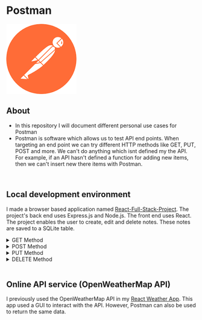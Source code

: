 # Postman

<img src="Postman Logo.png"/>

## About

- In this repository I will document different personal use cases for Postman
- Postman is software which allows us to test API end points. When targeting an end point we can try different HTTP methods like GET, PUT, POST and more. We can't do anything which isnt defined my the API. For example, if an API hasn't defined a function for adding new items, then we can't insert new there items with Postman.

<br>

## Local development environment

I made a browser based application named [React-Full-Stack-Project](https://github.com/KrisHHFI/React-Full-Stack-Project).
The project's back end uses Express.js and Node.js. 
The front end uses React. 
The project enables the user to create, edit and delete notes.
These notes are saved to a SQLite table.

<details>
<summary>GET Method</summary>

 <img src="React-Full-Stack-Project1.png" alt="React-Full-Stack-Project1">
 Tested the root URL.

 ---
 
 <img src="React-Full-Stack-Project2.png" alt="React-Full-Stack-Project2">
 Used the GET method to the "/notes" endpoint, which returned all the notes.
 
</details>

<details>
<summary>POST Method</summary>
 
 <img src="React-Full-Stack-Project3.png" alt="React-Full-Stack-Project3">
 Used the POST method to the "/notes" endpoint. In the body I defined a new note. This added a new note to the table.
 
</details>

<details>
<summary>PUT Method</summary>
  
 <img src="React-Full-Stack-Project4.png" alt="React-Full-Stack-Project4">
 Used the PUT method to the "/notes" endpoint. I defined the note ID in the URL, in this case it was 153. In the body I defined the updated note. This updated the note in the table.
 
</details>

<details>
<summary>DELETE Method</summary>
  
 <img src="React-Full-Stack-Project5.png" alt="React-Full-Stack-Project5">
 Used the DELETE method to the "/notes" endpoint. I defined the note ID in the URL, again I used 153. This deleted the note from the table.

</details>

<br>

## Online API service (OpenWeatherMap API)

I previously used the OpenWeatherMap API in my [React Weather App](https://github.com/KrisHHFI/React-Weather-App). This app used a GUI to interact with the API. However, Postman can also be used to return the same data. 

